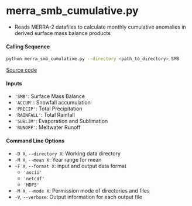 merra_smb_cumulative.py
=======================

- Reads MERRA-2 datafiles to calculate monthly cumulative anomalies in derived surface mass balance products

#### Calling Sequence
```bash
python merra_smb_cumulative.py --directory <path_to_directory> SMB
```
[Source code](https://github.com/tsutterley/model-harmonics/blob/main/SMB/merra_smb_cumulative.py)

#### Inputs
- `'SMB'`: Surface Mass Balance
- `'ACCUM'`: Snowfall accumulation
- `'PRECIP'`: Total Precipitation
- `'RAINFALL'`: Total Rainfall
- `'SUBLIM'`: Evaporation and Sublimation
- `'RUNOFF'`: Meltwater Runoff

#### Command Line Options
- `-D X`, `--directory X`: Working data directory
- `-M X`, `--mean X`: Year range for mean
- `-F X`, `--format X`: input and output data format
    * `'ascii'`
    * `'netcdf'`
    * `'HDF5'`
- `-M X`, `--mode X`: Permission mode of directories and files
- `-V`, `--verbose`: Output information for each output file
